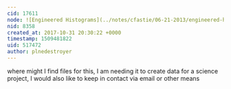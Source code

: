 ```yaml
---
cid: 17611
node: ![Engineered Histograms](../notes/cfastie/06-21-2013/engineered-histograms)
nid: 8358
created_at: 2017-10-31 20:30:22 +0000
timestamp: 1509481822
uid: 517472
author: plnedestroyer
---
```


where might I find files for this, I am needing it to create data for a science project, I would also like to keep in contact via email or other means